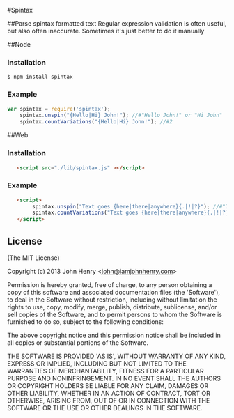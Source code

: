 #Spintax

##Parse spintax formatted text
Regular expression validation is often useful, but also often inaccurate.
Sometimes it's just better to do it manually

##Node
### Installation

    $ npm install spintax

### Example

```js
var spintax = require('spintax');
    spintax.unspin("{Hello|Hi} John!"); //#"Hello John!" or "Hi John"
    spintax.countVariations("{Hello|Hi} John!"); //#2
```

##Web
### Installation
```html
   <script src="./lib/spintax.js" ></script>
```
### Example
```html
   <script>
        spintax.unspin("Text goes {here|there|anywhere}{.|!|?}"); //#"Text goes there?" or "Text goes anywhere!" or...
        spintax.countVariations("Text goes {here|there|anywhere}{.|!|?}"); //#9
   </script>
```
## License

(The MIT License)

Copyright (c) 2013 John Henry &lt;john@iamjohnhenry.com&gt;

Permission is hereby granted, free of charge, to any person obtaining
a copy of this software and associated documentation files (the
'Software'), to deal in the Software without restriction, including
without limitation the rights to use, copy, modify, merge, publish,
distribute, sublicense, and/or sell copies of the Software, and to
permit persons to whom the Software is furnished to do so, subject to
the following conditions:

The above copyright notice and this permission notice shall be
included in all copies or substantial portions of the Software.

THE SOFTWARE IS PROVIDED 'AS IS', WITHOUT WARRANTY OF ANY KIND,
EXPRESS OR IMPLIED, INCLUDING BUT NOT LIMITED TO THE WARRANTIES OF
MERCHANTABILITY, FITNESS FOR A PARTICULAR PURPOSE AND NONINFRINGEMENT.
IN NO EVENT SHALL THE AUTHORS OR COPYRIGHT HOLDERS BE LIABLE FOR ANY
CLAIM, DAMAGES OR OTHER LIABILITY, WHETHER IN AN ACTION OF CONTRACT,
TORT OR OTHERWISE, ARISING FROM, OUT OF OR IN CONNECTION WITH THE
SOFTWARE OR THE USE OR OTHER DEALINGS IN THE SOFTWARE.